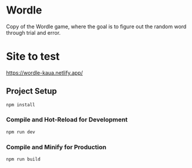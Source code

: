# Wordle

Copy of the Wordle game, where the goal is to figure out the random word through trial and error.

# Site to test

https://wordle-kaua.netlify.app/


## Project Setup

```sh
npm install
```

### Compile and Hot-Reload for Development

```sh
npm run dev
```

### Compile and Minify for Production

```sh
npm run build
```
